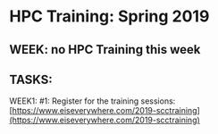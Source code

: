 # HPC Training:  Spring 2019
## WEEK:  no HPC Training this week
## TASKS:
WEEK1: 
#1:   Register for the training sessions:
[https://www.eiseverywhere.com/2019-scctraining](https://www.eiseverywhere.com/2019-scctraining)



